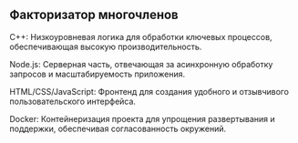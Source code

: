 ## Факторизатор многочленов

C++: Низкоуровневая логика для обработки ключевых процессов, обеспечивающая высокую производительность.

Node.js: Серверная часть, отвечающая за асинхронную обработку запросов и масштабируемость приложения.

HTML/CSS/JavaScript: Фронтенд для создания удобного и отзывчивого пользовательского интерфейса.

Docker: Контейнеризация проекта для упрощения развертывания и поддержки, обеспечивая согласованность окружений.